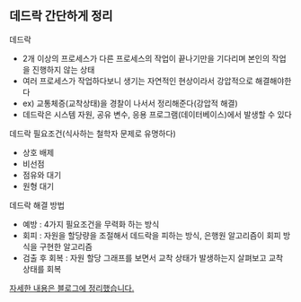 ## 데드락 간단하게 정리

데드락

- 2개 이상의 프로세스가 다른 프로세스의 작업이 끝나기만을 기다리며 본인의 작업을 진행하지 않는 상태
- 여러 프로세스가 작업하다보니 생기는 자연적인 현상이라서 강압적으로 해결해야한다
- ex) 교통체증(교착상태)을 경찰이 나서서 정리해준다(강압적 해결)
- 데드락은 시스템 자원, 공유 변수, 응용 프로그램(데이터베이스)에서 발생할 수 있다

데드락 필요조건(식사하는 철학자 문제로 유명하다)

- 상호 배제
- 비선점
- 점유와 대기
- 원형 대기

데드락 해결 방법

- 예방 : 4가지 필요조건을 무력화 하는 방식
- 회피 : 자원을 할당량을 조절해서 데드락을 피하는 방식, 은행원 알고리즘이 회피 방식을 구현한 알고리즘
- 검출 후 회복 : 자원 할당 그래프를 보면서 교착 상태가 발생하는지 살펴보고 교착 상태를 회복

[자세한 내용은 블로그에 정리했습니다.](https://hsh519.tistory.com/47)
